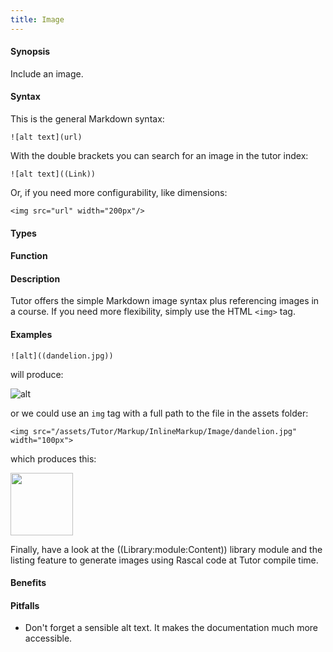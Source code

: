 ```yaml
---
title: Image
---
```


#### Synopsis

Include an image.

#### Syntax

This is the general Markdown syntax:
``````
![alt text](url)
``````

With the double brackets you can search for an image in the tutor index:
``````
![alt text]((Link))
``````

Or, if you need more configurability, like dimensions:
``````
<img src="url" width="200px"/>
``````



#### Types

#### Function

#### Description

Tutor offers the simple Markdown image syntax plus referencing images in a course. 
If you need more flexibility, simply use the HTML `<img>` tag.

#### Examples

``````
![alt]((dandelion.jpg))
``````

will produce:

![alt]((dandelion.jpg))

or we could use an `img` tag with a full path to the file in the assets folder:
``````
<img src="/assets/Tutor/Markup/InlineMarkup/Image/dandelion.jpg" width="100px">
``````

which produces this:

<img src="/assets/Tutor/Markup/InlineMarkup/Image/dandelion.jpg" width="100px"/>

Finally, have a look at the ((Library:module:Content)) library module and the listing feature to generate
images using Rascal code at Tutor compile time.

#### Benefits

#### Pitfalls

* Don't forget a sensible alt text. It makes the documentation much more accessible.